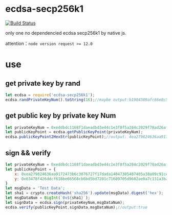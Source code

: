 # ecdsa-secp256k1
[![Build Status](https://travis-ci.org/zy445566/ecdsa-secp256k1.svg?branch=master)](https://travis-ci.org/zy445566/ecdsa-secp256k1) 

only one no dependencied ecdsa secp256k1 by native js.

attention：`node version request >= 12.0`

# use
## get private key by rand
```js
let ecdsa = require('ecdsa-secp256k1');
ecdsa.randPrivateKeyNum().toString(16);//maybe output:b1904389afc66e8c5ec5165c4eb82d44237cc1409430302b31414a6b90123120
``` 
## get public key by private key Num
```js
let privateKeyNum = 0xeddbdc1168f1daeadbd3e44c1e3f8f5a284c2029f78ad26af98583a499de5b19n;
let publicKeyPoint = ecdsa.getPublicKeyPoint(privateKeyNum);
ecdsa.publicKeyPoint2HexStr(publicKeyPoint);//output: 4ea279824636aa9172473b6c3076727f17dada14847305487405a38a09c91ce6d63478f426ddcf618be66568cb6bd5bd7201c71689705d9602ae0a7c131a3bafb
```
## sign && verify
```js
let privateKeyNum = 0xeddbdc1168f1daeadbd3e44c1e3f8f5a284c2029f78ad26af98583a499de5b19n;
let publicKeyPoint = {
    x: 0xea279824636aa9172473b6c3076727f17dada14847305487405a38a09c91ce6dn,
    y: 0x63478f426ddcf618be66568cb6bd5bd7201c71689705d9602ae0a7c131a3bafbn
}
let msgData = 'Test Data';
let sha1 = crypto.createHash('sha256').update(msgData).digest('hex');
let msgDataNum = BigInt(`0x${sha1}`);
let signData = ecdsa.sign(privateKeyNum,msgDataNum);
ecdsa.verify(publicKeyPoint,signData,msgDataNum);//output:true
```